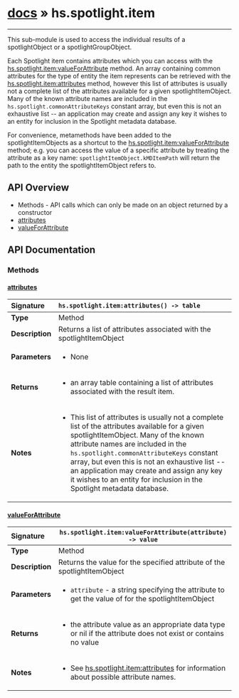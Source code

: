 # [docs](index.md) » hs.spotlight.item
---

This sub-module is used to access the individual results of a spotlightObject or a spotlightGroupObject.

Each Spotlight item contains attributes which you can access with the [hs.spotlight.item:valueForAttribute](#valueForAttribute) method. An array containing common attributes for the type of entity the item represents can be retrieved with the [hs.spotlight.item:attributes](#attributes) method, however this list of attributes is usually not a complete list of the attributes available for a given spotlightItemObject. Many of the known attribute names are included in the `hs.spotlight.commonAttributeKeys` constant array, but even this is not an exhaustive list -- an application may create and assign any key it wishes to an entity for inclusion in the Spotlight metadata database.

For convenience, metamethods have been added to the spotlightItemObjects as a shortcut to the [hs.spotlight.item:valueForAttribute](#valueForAttribute) method; e.g. you can access the value of a specific attribute by treating the attribute as a key name: `spotlightItemObject.kMDItemPath` will return the path to the entity the spotlightItemObject refers to.

## API Overview
* Methods - API calls which can only be made on an object returned by a constructor
 * [attributes](#attributes)
 * [valueForAttribute](#valueforattribute)

## API Documentation

### Methods

#### [attributes](#attributes)
| <span style="float: left;">**Signature**</span> | <span style="float: left;">`hs.spotlight.item:attributes() -> table` </span>                                                          |
| -----------------------------------------------------|---------------------------------------------------------------------------------------------------------|
| **Type**                                             | Method |
| **Description**                                      | Returns a list of attributes associated with the spotlightItemObject |
| **Parameters**                                       | <ul><li>None</li></ul> |
| **Returns**                                          | <ul><li>an array table containing a list of attributes associated with the result item.</li></ul> |
| **Notes**                                            | <ul><li>This list of attributes is usually not a complete list of the attributes available for a given spotlightItemObject. Many of the known attribute names are included in the <code>hs.spotlight.commonAttributeKeys</code> constant array, but even this is not an exhaustive list -- an application may create and assign any key it wishes to an entity for inclusion in the Spotlight metadata database.</li></ul> |

#### [valueForAttribute](#valueforattribute)
| <span style="float: left;">**Signature**</span> | <span style="float: left;">`hs.spotlight.item:valueForAttribute(attribute) -> value` </span>                                                          |
| -----------------------------------------------------|---------------------------------------------------------------------------------------------------------|
| **Type**                                             | Method |
| **Description**                                      | Returns the value for the specified attribute of the spotlightItemObject |
| **Parameters**                                       | <ul><li><code>attribute</code> - a string specifying the attribute to get the value of for the spotlightItemObject</li></ul> |
| **Returns**                                          | <ul><li>the attribute value as an appropriate data type or nil if the attribute does not exist or contains no value</li></ul> |
| **Notes**                                            | <ul><li>See <a href="#attributes">hs.spotlight.item:attributes</a> for information about possible attribute names.</li></ul> |

